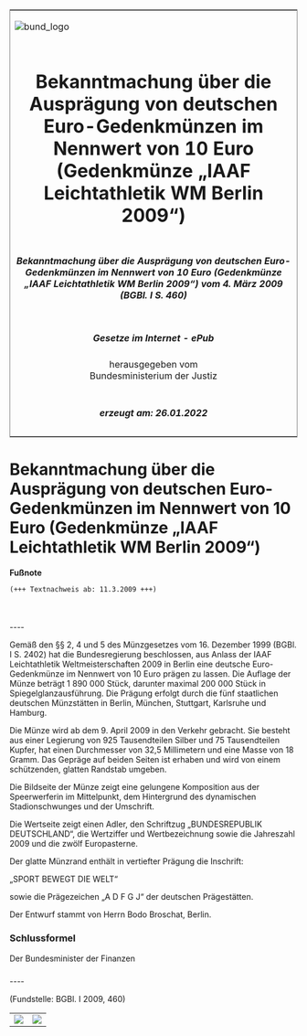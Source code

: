 <span id="DECKBLATT.html"></span>

<table border="0" frame="border" width="100%">

<tr valign="top">

<td align="left">

![bund\_logo](BfJ_2021_Web_de_de.gif)

</td>

<td align="right">

 

</td>

</tr>

<tr align="center" valign="middle">

<td colspan="2">

# Bekanntmachung über die Ausprägung von deutschen Euro-Gedenkmünzen im Nennwert von 10 Euro (Gedenkmünze „IAAF Leichtathletik WM Berlin 2009“)

</td>

</tr>

<tr align="center" valign="middle">

<td colspan="2">

##### Bekanntmachung über die Ausprägung von deutschen Euro-Gedenkmünzen im Nennwert von 10 Euro (Gedenkmünze „IAAF Leichtathletik WM Berlin 2009“) vom 4. März 2009 (BGBl. I S. 460)

</td>

</tr>

<tr align="center" valign="middle">

<td colspan="2">

  
  

##### Gesetze im Internet - ePub  
  
herausgegeben vom  
Bundesministerium der Justiz

</td>

</tr>

<tr align="center" valign="bottom">

<td colspan="2">

  
  

##### erzeugt am: 26.01.2022

</td>

</tr>

</table>

<span id="BJNR046000009.html"></span>

# Bekanntmachung über die Ausprägung von deutschen Euro-Gedenkmünzen im Nennwert von 10 Euro (Gedenkmünze „IAAF Leichtathletik WM Berlin 2009“)

<div>

  
**Fußnote**

<div class="jnhtml">

<div>

<div class="jurAbsatz">

  

``` 
(+++ Textnachweis ab: 11.3.2009 +++)

 
```

</div>

</div>

</div>

</div>

<span id="BJNR046000009BJNE000100000.html"></span>

###   
\----

<div>

<div class="jnhtml">

<div>

<div class="jurAbsatz">

Gemäß den §§ 2, 4 und 5 des Münzgesetzes vom 16. Dezember 1999 (BGBl. I
S. 2402) hat die Bundesregierung beschlossen, aus Anlass der IAAF
Leichtathletik Weltmeisterschaften 2009 in Berlin eine deutsche
Euro-Gedenkmünze im Nennwert von 10 Euro prägen zu lassen. Die Auflage
der Münze beträgt 1 890 000 Stück, darunter maximal 200 000 Stück in
Spiegelglanzausführung. Die Prägung erfolgt durch die fünf staatlichen
deutschen Münzstätten in Berlin, München, Stuttgart, Karlsruhe und
Hamburg.  
  
Die Münze wird ab dem 9. April 2009 in den Verkehr gebracht. Sie besteht
aus einer Legierung von 925 Tausendteilen Silber und 75 Tausendteilen
Kupfer, hat einen Durchmesser von 32,5 Millimetern und eine Masse von 18
Gramm. Das Gepräge auf beiden Seiten ist erhaben und wird von einem
schützenden, glatten Randstab umgeben.  
  
Die Bildseite der Münze zeigt eine gelungene Komposition aus der
Speerwerferin im Mittelpunkt, dem Hintergrund des dynamischen
Stadionschwunges und der Umschrift.  
  
Die Wertseite zeigt einen Adler, den Schriftzug „BUNDESREPUBLIK
DEUTSCHLAND“, die Wertziffer und Wertbezeichnung sowie die Jahreszahl
2009 und die zwölf Europasterne.  
  
Der glatte Münzrand enthält in vertiefter Prägung die Inschrift:  
  
„SPORT BEWEGT DIE WELT“  
  
sowie die Prägezeichen „A D F G J“ der deutschen Prägestätten.  
  
Der Entwurf stammt von Herrn Bodo Broschat, Berlin.

</div>

</div>

</div>

</div>

<span id="BJNR046000009BJNE000200000.html"></span>

### Schlussformel  

<div>

<div class="jnhtml">

<div>

<div class="jurAbsatz">

<span class="SP">Der Bundesminister der Finanzen</span>

</div>

</div>

</div>

</div>

<span id="BJNR046000009BJNE000300000.html"></span>

###   
\----

<div>

<div class="jnhtml">

<div>

<div class="kommentar_Fundstelle">

(Fundstelle: BGBl. I 2009, 460)

</div>

  

|                                   |                                   |
| :-------------------------------: | :-------------------------------: |
| ![](bgbl1_2009_j0460-1_0010.jpeg) | ![](bgbl1_2009_j0460-1_0020.jpeg) |

</div>

</div>

</div>
